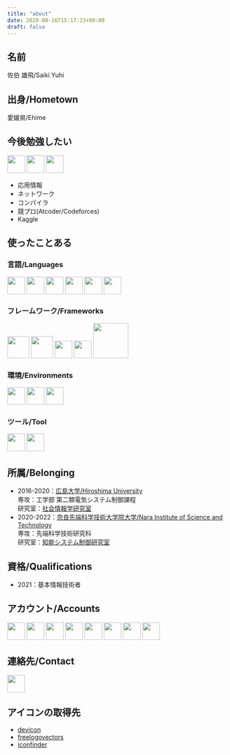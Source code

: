 ```yaml
---
title: "about"
date: 2020-08-16T15:17:23+09:00
draft: false
---
```

<!--more-->
## 名前
佐伯 雄飛/Saiki Yuhi

## 出身/Hometown
愛媛県/Ehime

## 今後勉強したい
<img src="https://cdn.jsdelivr.net/gh/devicons/devicon/icons/java/java-original-wordmark.svg" width="40px"/>
<img src="https://cdn.jsdelivr.net/gh/devicons/devicon/icons/amazonwebservices/amazonwebservices-original-wordmark.svg" width="40px"/>
<img src="https://cdn.jsdelivr.net/gh/devicons/devicon/icons/mysql/mysql-original-wordmark.svg" width="40px"/>

- 応用情報
- ネットワーク
- コンパイラ
- 競プロ(Atcoder/Codeforces)
- Kaggle

## 使ったことある
### 言語/Languages
<img src="https://cdn.jsdelivr.net/gh/devicons/devicon/icons/python/python-original-wordmark.svg"  width="40px"/>
<img src="https://cdn.jsdelivr.net/gh/devicons/devicon/icons/c/c-plain.svg" width="40px"/>
<img src="https://cdn.jsdelivr.net/gh/devicons/devicon/icons/matlab/matlab-original.svg"  width="40px"/>
<img src="https://cdn.jsdelivr.net/gh/devicons/devicon/icons/html5/html5-original-wordmark.svg"  width="40px"/>
<img src="https://cdn.jsdelivr.net/gh/devicons/devicon/icons/css3/css3-original-wordmark.svg"  width="40px"/>
<img src="https://cdn.jsdelivr.net/gh/devicons/devicon/icons/javascript/javascript-original.svg"  width="40px"/>

### フレームワーク/Frameworks
<img src="https://cdn.jsdelivr.net/gh/devicons/devicon/icons/flask/flask-original-wordmark.svg" width="50px"/>
<img src="https://cdn.jsdelivr.net/gh/devicons/devicon/icons/django/django-plain.svg" width="50px"/>
<img src="https://cdn.jsdelivr.net/gh/devicons/devicon/icons/react/react-original-wordmark.svg" width="40px"/> 
<img src="https://cdn.jsdelivr.net/gh/devicons/devicon/icons/wordpress/wordpress-original.svg" width="40px"/>
<img src=https://cdn.freelogovectors.net/wp-content/uploads/2019/02/Ros_logo.png width="80px"/>

### 環境/Environments
<img src="https://cdn.jsdelivr.net/gh/devicons/devicon/icons/apple/apple-original.svg" width="40px"/>
<img src="https://cdn.jsdelivr.net/gh/devicons/devicon/icons/ubuntu/ubuntu-plain-wordmark.svg" width="40px"/>
<img src="https://cdn.jsdelivr.net/gh/devicons/devicon/icons/docker/docker-original-wordmark.svg" width="40px"/>

### ツール/Tool
<img src="https://cdn.jsdelivr.net/gh/devicons/devicon/icons/github/github-original-wordmark.svg" width="40px"/>
<img src="https://cdn.jsdelivr.net/gh/devicons/devicon/icons/gitlab/gitlab-original-wordmark.svg" width="40px"/>

## 所属/Belonging
- 2016-2020：[広島大学/Hiroshima University](https://www.hiroshima-u.ac.jp)  
    専攻：工学部 第二類電気システム制御課程   
    研究室：[社会情報学研究室](http://www.hil.hiroshima-u.ac.jp/index.html)
- 2020-2022：[奈良先端科学技術大学院大学/Nara Institute of Science and Technology](http://www.naist.jp)  
    専攻：先端科学技術研究科  
    研究室：[知能システム制御研究室](http://genesis.naist.jp)

## 資格/Qualifications
- 2021：基本情報技術者

## アカウント/Accounts
[<img src="https://cdn.jsdelivr.net/gh/devicons/devicon/icons/linkedin/linkedin-original.svg"  width="40px"/>](https://www.linkedin.com/in/yuhi-sa/)
[<img src="https://cdn.jsdelivr.net/gh/devicons/devicon/icons/twitter/twitter-original.svg" width="40px"/>](https://twitter.com/yuhi_sa1192)
[<img src="https://cdn.jsdelivr.net/gh/devicons/devicon/icons/github/github-original.svg" width="40px"/>](https://github.com/yuhi-sa)
[<img src="https://img.atcoder.jp/assets/top/img/logo_bk.svg" width="40px"/>](https://atcoder.jp/users/yuhisaiki)
[<img src=https://cdn4.iconfinder.com/data/icons/logos-brands-5/24/codeforces-1024.png width="40px"/>](https://codeforces.com/profile/yuhi-sa)
[<img src="https://cdn4.iconfinder.com/data/icons/logos-and-brands/512/189_Kaggle_logo_logos-1024.png" width="40px"/>](https://www.kaggle.com/yuhisa)
[<img src="https://cdn.qiita.com/assets/favicons/public/apple-touch-icon-ec5ba42a24ae923f16825592efdc356f.png" width="40px"/>](https://qiita.com/yuhi-sa)
[<img src="https://connpass.com/static/img/common/sitelogo_266x132_bp.png" width="40px"/>](https://connpass.com/user/yuhi-sa/)

## 連絡先/Contact
[<img src="https://cdn0.iconfinder.com/data/icons/education-340/100/Tilda_Icons_1ed_mail-1024.png" width="40px"/>](https://docs.google.com/forms/d/e/1FAIpQLSdU2lizo_DhioQUFzlnf9YCmT-veZ-m4Hl8m1NDBRWSsQ2nIw/viewform?usp=sf_link)

## アイコンの取得先
- [devicon](https://devicon.dev)
- [freelogovectors](https://www.freelogovectors.net)
- [iconfinder](https://www.iconfinder.com)